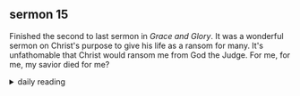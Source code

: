 ## sermon 15

Finished the second to last sermon in *Grace and Glory*. It was a wonderful sermon on Christ's purpose to give his life as a ransom for many. It's unfathomable that Christ would ransom me from God the Judge. For me, for me, my savior died for me?

<details markdown="1">
<summary>daily reading</summary>

| {{ page.date | date: "%B %-d, %Y" }} |
| :-------------: |
| [Gen. 16; Matt. 15; Neh. 5; Acts 15]({% link _Bible/Bible-year-2.md %}) |
| [WLC 153-160]({% link _wlc/wlc-month-1.md %}) |
| [The Athanasian Creed](https://threeforms.org/the-athanasian-creed/) |

</details>